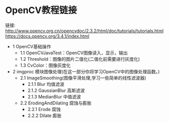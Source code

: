 # OpenCV教程链接 
链接: 
http://www.opencv.org.cn/opencvdoc/2.3.2/html/doc/tutorials/tutorials.html  
https://docs.opencv.org/3.4.1/index.html

- 1 OpenCV基础操作 
    - 1.1 OpenCVJavaTest：OpenCV图像读入，显示，输出 
    - 1.2 Threshold：图像的图片二值化(二值化前需要进行灰度化)
    - 1.3 CvColor：图像灰度化
- 2 imgproc 模块图像处理(在这一部分你将学习OpenCV中的图像处理函数。) 
    - 2.1 ImageSmoothing(图像平滑处理,学习一些简单的线性滤波器)  
        - 2.1.1 Blur 均值滤波 
        - 2.1.2 GaussianBlur 高斯滤波 
        - 2.1.3 MedianBlur 中值滤波 
    - 2.2 ErodingAndDilating 腐蚀与膨胀 
        - 2.2.1 Erode 腐蚀 
        - 2.2.2 Dilate 膨胀



